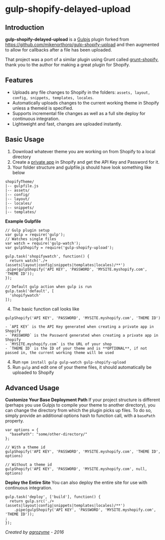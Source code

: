 gulp-shopify-delayed-upload
===================

## Introduction

**gulp-shopify-delayed-upload** is a [Gulpjs](https://github.com/gulpjs/gulp) plugin forked from https://github.com/mikenorthorp/gulp-shopify-upload and then augmented to allow for callbacks after a file has been uploaded.

That project was a port of a similar plugin using Grunt called [grunt-shopify](https://github.com/wilr/grunt-shopify), thank you to the author for making a great plugin for Shopify.

## Features

- Uploads any file changes to Shopify in the folders:  `assets, layout, config, snippets, templates, locales`.
- Automatically uploads changes to the current working theme in Shopify unless a themeid is specified.
- Supports incremental file changes as well as a full site deploy for continuous integration.
- Lightweight and fast, changes are uploaded instantly.

## Basic Usage

1. Download whatever theme you are working on from Shopify to a local directory
2. Create a [private app](http://docs.shopify.com/api/authentication/creating-a-private-app) in Shopify and get the API Key and Password for it.
3. Your folder structure and gulpfile.js should have look something like below
```
shopifyTheme/
|-- gulpfile.js
|-- assets/
|-- config/
|-- layout/
|-- locales/
|-- snippets/
|-- templates/
```

**Example Gulpfile**
```
// Gulp plugin setup
var gulp = require('gulp');
// Watches single files
var watch = require('gulp-watch');
var gulpShopify = require('gulp-shopify-upload');

gulp.task('shopifywatch', function() {
  return watch('./+(assets|layout|config|snippets|templates|locales)/**')
.pipe(gulpShopify('API KEY', 'PASSWORD', 'MYSITE.myshopify.com', 'THEME ID'));
});

// Default gulp action when gulp is run
gulp.task('default', [
  'shopifywatch'
]);
```
4. The basic function call looks like
```
gulpShopify('API KEY', 'PASSWORD', 'MYSITE.myshopify.com', 'THEME ID')
```
	- `API KEY` is the API Key generated when creating a private app in Shopify
	- `PASSWORD` is the Password generated when creating a private app in Shopify
	- `MYSITE.myshopify.com` is the URL of your shop
	- `THEME ID` is the ID of your theme and is **OPTIONAL**, if not passed in, the current working theme will be used
4. Run `npm install gulp gulp-watch gulp-shopify-upload`
5. Run `gulp` and edit one of your theme files, it should automatically be uploaded to Shopify

## Advanced Usage
**Customize Your Base Deployment Path**
If your project structure is different (perhaps you use Gulpjs to compile your theme to another directory), you can change the directory from which the plugin picks up files.
To do so, simply provide an additional options hash to function call, with a `basePath` property.

```
var options = {
  "basePath": "some/other-directory/"
};

// With a theme id
gulpShopify('API KEY', 'PASSWORD', 'MYSITE.myshopify.com', 'THEME ID', options)

// Without a theme id
gulpShopify('API KEY', 'PASSWORD', 'MYSITE.myshopify.com', null, options)
```

**Deploy the Entire Site**
You can also deploy the entire site for use with continuous integration.
```
gulp.task('deploy', ['build'], function() {
  return gulp.src('./+(assets|layout|config|snippets|templates|locales)/**')
    .pipe(gulpShopify('API KEY', 'PASSWORD', 'MYSITE.myshopify.com', 'THEME ID'));
;
});
```

*Created by [agrozyme](https://github.com/agrozyme) - 2016*
